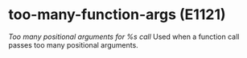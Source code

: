 # too-many-function-args (E1121)

*Too many positional arguments for %s call* Used when a function call
passes too many positional arguments.
